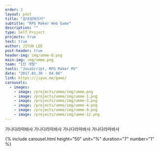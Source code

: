 ```yaml
---
order: 2
layout: post
title: "음대생메이커"
subtitle: "RPG Maker Web Game"
description: ""
type: Self Project
projects: true
text: true
author: JIYUN LEE
post-header: true
header-img: img/umme-0.png
main-img: img/umme.png
team: "1인 개발"
tools: "JavaScript, RPG Maker MV"
date: "2017.01.30 - 04.06"
link: https://jiyun.me/game/
carousels:
  - images: 
    - image: /projects/umme/img/umme.png
    - image: /projects/umme/img/umme-1.png
    - image: /projects/umme/img/umme-3.png
    - image: /projects/umme/img/umme-4.png
    - image: /projects/umme/img/umme-9.png
    - image: /projects/umme/img/umme-12.png
---
```


가나다라마바사 가나다라마바사 가나다라마바사 가나다라마바사

{% include carousel.html height="50" unit="%" duration="7" number="1" %}